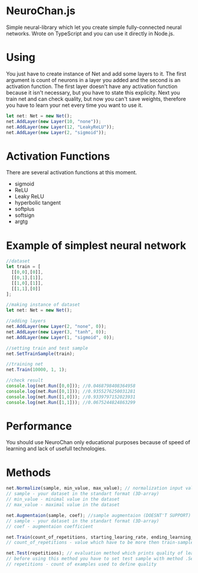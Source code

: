 # NeuroChan.js
Simple neural-library which let you create simple fully-connected neural networks. Wrote on TypeScript and you can use it directly in Node.js.

# Using
You just have to create instance of Net and add some layers to it. The first argument is count of neurons in a layer you added and the second is an activation function. The first layer doesn't have any activation function because it isn't necessary, but you have to state this explicity.
Next you train net and can check quality, but now you can't save weights, therefore you have to learn your net every time you want to use it.


```ts
let net: Net = new Net();
net.AddLayer(new Layer(10, "none"));
net.AddLayer(new Layer(12, "LeakyReLU"));
net.AddLayer(new Layer(2, "sigmoid"));
```

# Activation Functions
There are several activation functions at this moment.
* sigmoid
* ReLU
* Leaky ReLU
* hyperbolic tangent
* softplus
* softsign
* argtg

# Example of simplest neural network
```ts
//dataset
let train = [
  [[0,0],[0]],
  [[0,1],[1]],
  [[1,0],[1]],
  [[1,1],[0]]
];

//making instance of dataset
let net: Net = new Net();

//adding layers
net.AddLayer(new Layer(2, "none", 0));
net.AddLayer(new Layer(3, "tanh", 0));
net.AddLayer(new Layer(1, "sigmoid", 0));

//setting train and test sample
net.SetTrainSample(train);

//training net
net.Train(10000, 1, 1);

//check result
console.log(net.Run([0,0])); //0.0468798408364958
console.log(net.Run([0,1])); //0.9355276250031281
console.log(net.Run([1,0])); //0.9339797152023931
console.log(net.Run([1,1])); //0.0675244824863299
```

# Performance
You should use NeuroChan only educational purposes because of speed of learning and lack of usefull technologies.

# Methods
```js
net.Normalize(sample, min_value, max_value); // normalization input values
// sample - your dataset in the standart format (3D-array)
// min_value - minimal value in the dataset
// max_value - maximal value in the dataset

net.Augmentaion(sample, coef); //sample augmentaion (DOESNT'T SUPPORT)
// sample - your dataset in the standart format (3D-array)
// coef - augmentaion coefficient

net.Train(count_of_repetitions, starting_learing_rate, ending_learning_rate);
// count_of_repetitions - value which have to be more then train-sample 3-5 times

net.Test(repetitions); // evaluation method which prints quality of learning
// before using this method you have to set test sample with method .SetTestSample(test_sample)
// repetitions - count of examples used to define quality


```
